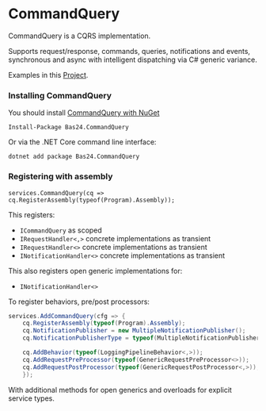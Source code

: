 # CommandQuery
CommandQuery is a CQRS implementation.

Supports request/response, commands, queries, notifications and events, synchronous and async with intelligent dispatching via C# generic variance.

Examples in this [Project](https://github.com/codewithmecoder/CommandQuery/tree/main/Sample).

### Installing CommandQuery

You should install [CommandQuery with NuGet](https://www.nuget.org/packages/Bas24.CommandQuery/)

```SHELL
Install-Package Bas24.CommandQuery
```

Or via the .NET Core command line interface:

```SHELL
dotnet add package Bas24.CommandQuery
```
### Registering with assembly

```CSharp
services.CommandQuery(cq => cq.RegisterAssembly(typeof(Program).Assembly));
```

This registers:

- `ICommandQuery` as scoped
- `IRequestHandler<,>` concrete implementations as transient
- `IRequestHandler<>` concrete implementations as transient
- `INotificationHandler<>` concrete implementations as transient

This also registers open generic implementations for:

- `INotificationHandler<>`

To register behaviors, pre/post processors:

```csharp
services.AddCommandQuery(cfg => {
    cq.RegisterAssembly(typeof(Program).Assembly);
    cq.NotificationPublisher = new MultipleNotificationPublisher();
    cq.NotificationPublisherType = typeof(MultipleNotificationPublisher);

    cq.AddBehavior(typeof(LoggingPipelineBehavior<,>));
    cq.AddRequestPreProcessor(typeof(GenericRequestPreProcessor<>));
    cq.AddRequestPostProcessor(typeof(GenericRequestPostProcessor<,>));
    });
```

With additional methods for open generics and overloads for explicit service types.

